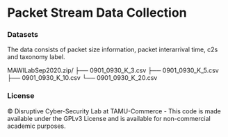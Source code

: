 # Packet Stream Data Collection

### Datasets
The data consists of packet size information, packet interarrival time, c2s and taxonomy label.

MAWILabSep2020.zip/
   ├── 0901_0930_K_3.csv
   ├── 0901_0930_K_5.csv
   ├── 0901_0930_K_10.csv
   └── 0901_0930_K_20.csv
   
### License
© Disruptive Cyber-Security Lab at TAMU-Commerce - This code is made available under the GPLv3 License and is available for non-commercial academic purposes.


